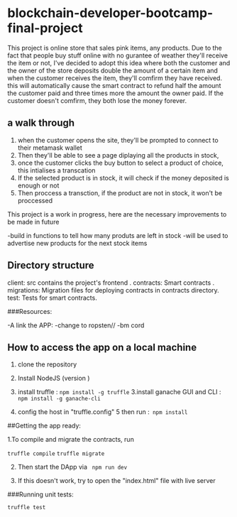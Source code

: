 # blockchain-developer-bootcamp-final-project
This project is  online store that sales pink items, any products. Due to the fact that people buy stuff online with no gurantee of weather they'll receive the item or not, I've decided to adopt this idea where both the customer and the owner of the store deposits double the amount of a certain item and when the customer receives the item, they'll comfirm they have received. this will automatically cause the smart contract to refund half the amount the customer paid and three times more the amount the owner paid. If the customer doesn't comfirm, they both lose the money forever.

## a walk through
1. when the customer opens the site, they'll be prompted to connect to their metamask wallet
2. Then they'll be able to see a page diplaying all the products in stock,
3. once the customer clicks the buy button to select a product of choice, this intialises a transcation
4. If the selected product is in stock, it will check if the money deposited is enough or not
5.  Then proccess a transction, if the product are not in stock, it won't be proccessed
 

This project is a work in progress, here are the necessary improvements to be made in future

-build in functions to tell how many produts are left in stock
-will be used to advertise new products for the next stock items

## Directory structure
client: src contains the project's frontend .
contracts: Smart contracts .
migrations: Migration files for deploying contracts in contracts directory.
test: Tests for smart contracts.


###Resources:

-A link the APP:
-change to ropsten//
-bm cord


## How to access the app on a local machine

1. clone the repository
2. Install NodeJS (version )
3. install truffle : `npm install -g truffle`
3.install ganache GUI and CLI : `npm install -g ganache-cli`

4. config the host in "truffle.config"
5 then run :` npm install`

##Getting the app ready:

1.To compile and migrate the contracts, run

`truffle compile`
`truffle migrate`

2. Then start the DApp via
 ` npm run dev`
  
3. If this doesn't work, try to open the "index.html" file with live server

###Running unit tests:

`truffle test`


